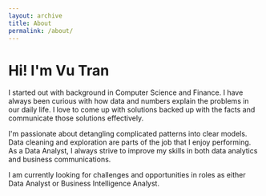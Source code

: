 ```yaml
---
layout: archive
title: About
permalink: /about/
---
```


# Hi! I'm Vu Tran
I started out with background in Computer Science and Finance. I have always been curious with how data and numbers explain the problems in our daily life. I love to come up with solutions backed up with the facts and communicate those solutions effectively.

I'm passionate about detangling complicated patterns into clear models. Data cleaning and exploration are parts of the job that I enjoy performing. As a Data Analyst, I always strive to improve my skills in both data analytics and business communications.

I am currently looking for challenges and opportunities in roles as either Data Analyst or Business Intelligence Analyst.
